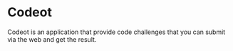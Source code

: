 # Codeot

Codeot is an application that provide code challenges that you can submit via the web and get the result.
